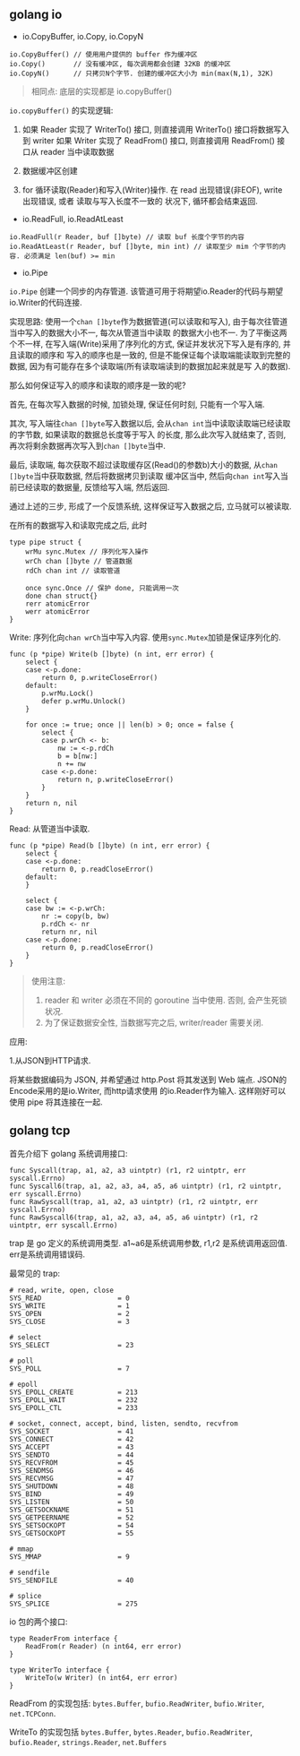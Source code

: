 ## golang io

- io.CopyBuffer, io.Copy, io.CopyN

```
io.CopyBuffer() // 使用用户提供的 buffer 作为缓冲区
io.Copy()       // 没有缓冲区, 每次调用都会创建 32KB 的缓冲区
io.CopyN()      // 只拷贝N个字节. 创建的缓冲区大小为 min(max(N,1), 32K)
```

> 相同点: 底层的实现都是 io.copyBuffer()

`io.copyBuffer()` 的实现逻辑:

1. 如果 Reader 实现了 WriterTo() 接口, 则直接调用 WriterTo() 接口将数据写入到 writer
   如果 Writer 实现了 ReadFrom() 接口, 则直接调用 ReadFrom() 接口从 reader 当中读取数据

2. 数据缓冲区创建

3. for 循环读取(Reader)和写入(Writer)操作. 在 read 出现错误(非EOF), write 出现错误, 或者 读取与写入长度不一致的
状况下, 循环都会结束返回.


- io.ReadFull, io.ReadAtLeast 

```
io.ReadFull(r Reader, buf []byte) // 读取 buf 长度个字节的内容
io.ReadAtLeast(r Reader, buf []byte, min int) // 读取至少 mim 个字节的内容. 必须满足 len(buf) >= min
```

- io.Pipe

`io.Pipe` 创建一个同步的内存管道. 该管道可用于将期望io.Reader的代码与期望io.Writer的代码连接.

实现思路: 使用一个`chan []byte`作为数据管道(可以读取和写入), 由于每次往管道当中写入的数据大小不一, 每次从管道当中读取
的数据大小也不一. 为了平衡这两个不一样, 在写入端(Write)采用了序列化的方式, 保证并发状况下写入是有序的, 并且读取的顺序和
写入的顺序也是一致的, 但是不能保证每个读取端能读取到完整的数据, 因为有可能存在多个读取端(所有读取端读到的数据加起来就是写
入的数据). 

那么如何保证写入的顺序和读取的顺序是一致的呢? 

首先, 在每次写入数据的时候, 加锁处理, 保证任何时刻, 只能有一个写入端. 

其次, 写入端往`chan []byte`写入数据以后, 会从`chan int`当中读取读取端已经读取的字节数, 如果读取的数据总长度等于写入
的长度, 那么此次写入就结束了, 否则, 再次将剩余数据再次写入到`chan []byte`当中.

最后, 读取端, 每次获取不超过读取缓存区(Read()的参数b)大小的数据, 从`chan []byte`当中获取数据, 然后将数据拷贝到读取
缓冲区当中, 然后向`chan int`写入当前已经读取的数据量, 反馈给写入端, 然后返回.

通过上述的三步, 形成了一个反馈系统, 这样保证写入数据之后, 立马就可以被读取.

在所有的数据写入和读取完成之后, 此时


```cgo
type pipe struct {
	wrMu sync.Mutex // 序列化写入操作
	wrCh chan []byte // 管道数据
	rdCh chan int // 读取管道

	once sync.Once // 保护 done, 只能调用一次
	done chan struct{}
	rerr atomicError 
	werr atomicError
}
```

Write: 序列化向`chan wrCh`当中写入内容. 使用`sync.Mutex`加锁是保证序列化的.

```cgo
func (p *pipe) Write(b []byte) (n int, err error) {
	select {
	case <-p.done:
		return 0, p.writeCloseError()
	default:
		p.wrMu.Lock()
		defer p.wrMu.Unlock()
	}

	for once := true; once || len(b) > 0; once = false {
		select {
		case p.wrCh <- b:
			nw := <-p.rdCh
			b = b[nw:]
			n += nw
		case <-p.done:
			return n, p.writeCloseError()
		}
	}
	return n, nil
}
```


Read: 从管道当中读取.

```cgo
func (p *pipe) Read(b []byte) (n int, err error) {
	select {
	case <-p.done:
		return 0, p.readCloseError()
	default:
	}

	select {
	case bw := <-p.wrCh:
		nr := copy(b, bw)
		p.rdCh <- nr
		return nr, nil
	case <-p.done:
		return 0, p.readCloseError()
	}
}
```

> 使用注意:
>
> 1. reader 和 writer 必须在不同的 goroutine 当中使用. 否则, 会产生死锁状况.
> 2. 为了保证数据安全性, 当数据写完之后, writer/reader 需要关闭.


应用:

1.从JSON到HTTP请求. 

将某些数据编码为 JSON, 并希望通过 http.Post 将其发送到 Web 端点. JSON的Encode采用的是io.Writer, 而http请求使用
的io.Reader作为输入. 这样刚好可以使用 pipe 将其连接在一起.


## golang tcp

首先介绍下 golang 系统调用接口:

```cgo
func Syscall(trap, a1, a2, a3 uintptr) (r1, r2 uintptr, err syscall.Errno)
func Syscall6(trap, a1, a2, a3, a4, a5, a6 uintptr) (r1, r2 uintptr, err syscall.Errno)
func RawSyscall(trap, a1, a2, a3 uintptr) (r1, r2 uintptr, err syscall.Errno)
func RawSyscall6(trap, a1, a2, a3, a4, a5, a6 uintptr) (r1, r2 uintptr, err syscall.Errno)
```

trap 是 go 定义的系统调用类型. a1~a6是系统调用参数, r1,r2 是系统调用返回值. err是系统调用错误码.

最常见的 trap:

```
# read, write, open, close
SYS_READ                   = 0
SYS_WRITE                  = 1
SYS_OPEN                   = 2
SYS_CLOSE                  = 3

# select
SYS_SELECT                 = 23

# poll
SYS_POLL                   = 7

# epoll
SYS_EPOLL_CREATE           = 213
SYS_EPOLL_WAIT             = 232
SYS_EPOLL_CTL              = 233

# socket, connect, accept, bind, listen, sendto, recvfrom
SYS_SOCKET                 = 41
SYS_CONNECT                = 42
SYS_ACCEPT                 = 43
SYS_SENDTO                 = 44
SYS_RECVFROM               = 45
SYS_SENDMSG                = 46
SYS_RECVMSG                = 47
SYS_SHUTDOWN               = 48
SYS_BIND                   = 49
SYS_LISTEN                 = 50
SYS_GETSOCKNAME            = 51
SYS_GETPEERNAME            = 52
SYS_SETSOCKOPT             = 54
SYS_GETSOCKOPT             = 55

# mmap
SYS_MMAP                   = 9

# sendfile
SYS_SENDFILE               = 40

# splice
SYS_SPLICE                 = 275
```


io 包的两个接口:

```cgo
type ReaderFrom interface {
	ReadFrom(r Reader) (n int64, err error)
}

type WriterTo interface {
	WriteTo(w Writer) (n int64, err error)
}
```

ReadFrom 的实现包括: `bytes.Buffer`, `bufio.ReadWriter`, `bufio.Writer`, `net.TCPConn`.

WriteTo 的实现包括 `bytes.Buffer`, `bytes.Reader`, `bufio.ReadWriter`, `bufio.Reader`, `strings.Reader`, `net.Buffers`
